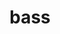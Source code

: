 ---
category: 4-letters
denotation: null
name: bass
reference_link: https://www.etymonline.com/word/bass
root_language: null
root_name: null
title: bass
type: free
word_sums:
- respelling: bass
  sum: 'Bass + '
---